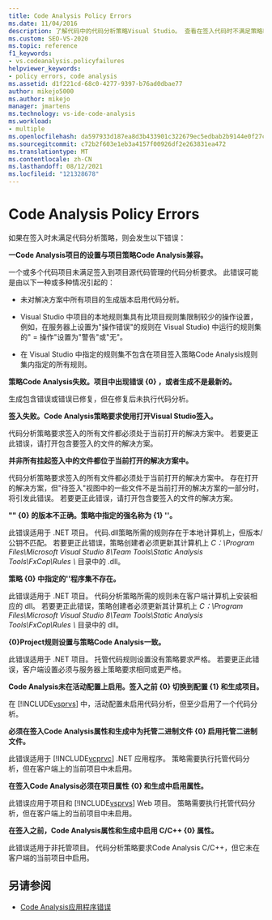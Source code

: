 ```yaml
---
title: Code Analysis Policy Errors
ms.date: 11/04/2016
description: 了解代码中的代码分析策略Visual Studio。 查看在签入代码时不满足策略时发生的错误的说明。
ms.custom: SEO-VS-2020
ms.topic: reference
f1_keywords:
- vs.codeanalysis.policyfailures
helpviewer_keywords:
- policy errors, code analysis
ms.assetid: d1f221cd-68c0-4277-9397-b76ad0dbae77
author: mikejo5000
ms.author: mikejo
manager: jmartens
ms.technology: vs-ide-code-analysis
ms.workload:
- multiple
ms.openlocfilehash: da597933d187ea8d3b433901c322679ec5edbab2b9144e0f27ce54bd080c5537
ms.sourcegitcommit: c72b2f603e1eb3a4157f00926df2e263831ea472
ms.translationtype: MT
ms.contentlocale: zh-CN
ms.lasthandoff: 08/12/2021
ms.locfileid: "121328678"
---
```

# <a name="code-analysis-policy-errors"></a>Code Analysis Policy Errors

如果在签入时未满足代码分析策略，则会发生以下错误：

**一Code Analysis项目的设置与项目策略Code Analysis兼容。**

一个或多个代码项目未满足签入到项目源代码管理的代码分析要求。 此错误可能是由以下一种或多种情况引起的：

- 未对解决方案中所有项目的生成版本启用代码分析。

- Visual Studio 中项目的本地规则集具有比项目规则集限制较少的操作设置，例如，在服务器上设置为"操作错误"的规则在 Visual Studio) 中运行的规则集的" = 操作"设置为"警告"或"无"。

- 在 Visual Studio 中指定的规则集不包含在项目签入策略Code Analysis规则集内指定的所有规则。

**策略Code Analysis失败。项目中出现错误 {0} ，或者生成不是最新的。**

生成包含错误或错误已修复，但在修复后未执行代码分析。

**签入失败。Code Analysis策略要求使用打开Visual Studio签入。**

代码分析策略要求签入的所有文件都必须处于当前打开的解决方案中。 若要更正此错误，请打开包含要签入的文件的解决方案。

**并非所有挂起签入中的文件都位于当前打开的解决方案中。**

代码分析策略要求签入的所有文件都必须处于当前打开的解决方案中。 存在打开的解决方案，但"待签入"视图中的一些文件不是当前打开的解决方案的一部分时，将引发此错误。 若要更正此错误，请打开包含要签入的文件的解决方案。

**"" {0} 的版本不正确。策略中指定的强名称为 {1} ''。**

此错误适用于 .NET 项目。 代码.dll策略所需的规则存在于本地计算机上，但版本/公钥不匹配。 若要更正此错误，策略创建者必须更新其计算机上 *C：\Program Files\Microsoft Visual Studio 8\Team Tools\Static Analysis Tools\FxCop\Rules \\* 目录中的 .dll。

**策略 {0} 中指定的''程序集不存在。**

此错误适用于 .NET 项目。 代码分析策略所需的规则未在客户端计算机上安装相应的 dll。 若要更正此错误，策略创建者必须更新其计算机上 *C：\Program Files\Microsoft Visual Studio 8\Team Tools\Static Analysis Tools\FxCop\Rules \\* 目录中的 dll。

**{0}Project规则设置与策略Code Analysis一致。**

此错误适用于 .NET 项目。 托管代码规则设置没有策略要求严格。 若要更正此错误，客户端设置必须与服务器上策略要求相同或更严格。

**Code Analysis未在活动配置上启用。签入之前 {0} 切换到配置 {1} 和生成项目。**

在 [!INCLUDE[vsprvs](../code-quality/includes/vsprvs_md.md)] 中，活动配置未启用代码分析，但至少启用了一个代码分析。

**必须在签入Code Analysis属性和生成中为托管二进制文件 {0} 启用托管二进制文件。**

此错误适用于 [!INCLUDE[vcprvc](../code-quality/includes/vcprvc_md.md)] .NET 应用程序。 策略需要执行托管代码分析，但在客户端上的当前项目中未启用。

**在签入Code Analysis必须在项目属性 {0} 和生成中启用属性。**

此错误应用于项目和 [!INCLUDE[vsprvs](../code-quality/includes/vsprvs_md.md)] Web 项目。 策略需要执行托管代码分析，但在客户端上的当前项目中未启用。

**在签入之前，Code Analysis属性和生成中启用 C/C++ {0} 属性。**

此错误适用于非托管项目。 代码分析策略要求Code Analysis C/C++，但它未在客户端的当前项目中启用。

## <a name="see-also"></a>另请参阅

- [Code Analysis应用程序错误](../code-quality/code-analysis-application-errors.md)
